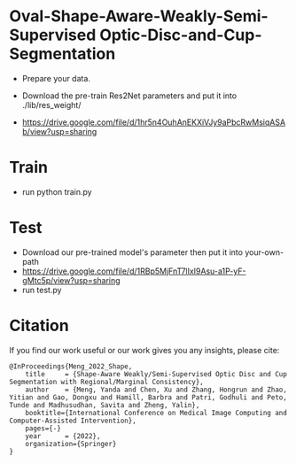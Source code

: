 # Oval-Shape-Aware-Weakly-Semi-Supervised Optic-Disc-and-Cup-Segmentation

- Prepare your data.

- Download the pre-train Res2Net parameters and put it into ./lib/res_weight/
- https://drive.google.com/file/d/1hr5n4OuhAnEKXiVJy9aPbcRwMsiqASAb/view?usp=sharing

# Train
- run python train.py


# Test
- Download our pre-trained model's parameter then put it into your-own-path
- https://drive.google.com/file/d/1RBp5MjFnT7lIxI9Asu-a1P-yF-gMtc5p/view?usp=sharing
- run test.py


# Citation
If you find our work useful or our work gives you any insights, please cite:
```
@InProceedings{Meng_2022_Shape,
    title     = {Shape-Aware Weakly/Semi-Supervised Optic Disc and Cup Segmentation with Regional/Marginal Consistency},
    author    = {Meng, Yanda and Chen, Xu and Zhang, Hongrun and Zhao, Yitian and Gao, Dongxu and Hamill, Barbra and Patri, Godhuli and Peto, Tunde and Madhusudhan, Savita and Zheng, Yalin},
    booktitle={International Conference on Medical Image Computing and Computer-Assisted Intervention},
    pages={-}
    year      = {2022},
    organization={Springer}
}
```
```
